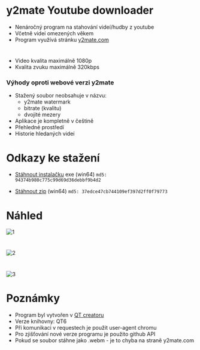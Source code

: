 # y2mate Youtube downloader

- Nenáročný program na stahování videí/hudby z youtube
- Včetně videí omezených věkem
- Program využívá stránku [y2mate.com](https://www.y2mate.com/)
#
- Video kvalita maximálně 1080p
- Kvalita zvuku maximálně 320kbps

### Výhody oproti webové verzi y2mate
- Stažený soubor neobsahuje v názvu:
  - y2mate watermark
  - bitrate (kvalitu)
  - dvojité mezery
- Aplikace je kompletně v češtině
- Přehledné prostředí
- Historie hledaných videí

# Odkazy ke stažení

- [Stáhnout instalačku](https://github.com/RxiPland/y2mate_desktop/releases/download/v1.7.0/y2mate_setup.exe) exe (win64) ```md5: 94374b980c775c99d69d36debbf9b4d2```

- [Stáhnout zip](https://github.com/RxiPland/y2mate_desktop/releases/download/v1.7.0/y2mate.zip) (win64) ```md5: 37edce47cb744109ef397d2ff0f79773```

# Náhled
![1](https://user-images.githubusercontent.com/82058894/192157051-f4f3fecc-f9dc-4ac6-95d1-d9bc6a12cec0.png)
#
![2](https://user-images.githubusercontent.com/82058894/192157057-07b44d08-cc64-4b9e-8e44-20a3ff25befd.png)
#
![3](https://user-images.githubusercontent.com/82058894/197247283-83e8dff9-7482-4e9b-b29e-eba5945d8586.png)


# Poznámky

- Program byl vytvořen v [QT creatoru](https://www.qt.io/product/development-tools)
- Verze knihovny: QT6
- Při komunikaci v requestech je použit user-agent chromu
- Pro zjišťování nové verze programu je použito github API
- Pokud se soubor stáhne jako .webm - je to chyba na straně y2mate.com
